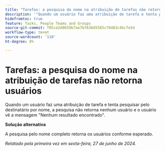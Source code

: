```yaml
---
title: "Tarefas: a pesquisa do nome na atribuição de tarefas não retorna usuários"
description: '"Quando um usuário faz uma atribuição de tarefa e tenta procurar o destinatário por nome, a pesquisa não retorna nenhum usuário e o usuário vê a mensagem Nenhum resultado encontrado. Uma solução alternativa está disponível.”'
hidefromtoc: true
feature: Tasks, People Teams and Groups
source-git-commit: f05ce2d8659b7ae7bf636d5585c78483c4bcfe5d
workflow-type: tm+mt
source-wordcount: '110'
ht-degree: 8%

---
```



# Tarefas: a pesquisa do nome na atribuição de tarefas não retorna usuários

Quando um usuário faz uma atribuição de tarefa e tenta pesquisar pelo destinatário por nome, a pesquisa não retorna nenhum usuário e o usuário vê a mensagem &quot;Nenhum resultado encontrado&quot;.

**Solução alternativa**

A pesquisa pelo nome completo retorna os usuários conforme esperado.

_Relatado pela primeira vez em sexta-feira, 27 de junho de 2024._
